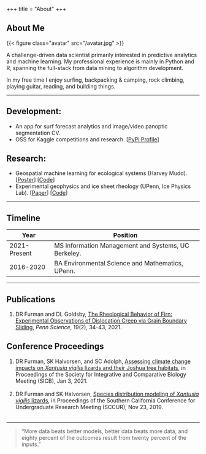 +++
title = "About"
+++

## About Me

{{< figure class="avatar" src="/avatar.jpg" >}}

A challenge-driven data scientist primarily interested in predictive analytics and machine learning. My professional experience is mainly in Python and R, spanning the full-stack from data mining to algorithm development.

In my free time I enjoy surfing, backpacking & camping, rock climbing, playing guitar, reading, and building things.  

---

## Development:

- An app for surf forecast analytics and image/video panoptic segmentation CV.
- OSS for Kaggle competitions and research. [[PyPi Profile](https://pypi.org/user/daniel-furman/)]

## Research:

- Geospatial machine learning for ecological systems (Harvey Mudd). [[Poster](https://daniel-furman.github.io/SICB-poster-final.jpg)] [[Code](https://github.com/daniel-furman/PySDMs)]
- Experimental geophysics and ice sheet rheology (UPenn, Ice Physics Lab). [[Paper](https://daniel-furman.github.io/Furman-and-Goldsby-2021.pdf)] [[Code](https://github.com/daniel-furman/ice-densification-research)]

---

## Timeline

Year | Position
-----|-------
2021-Present | MS Information Management and Systems, UC Berkeley.
2016-2020 | BA Environmental Science and Mathematics, UPenn.

---

## Publications

1. DR Furman and DL Goldsby, [The Rheological Behavior of Firn: Experimental Observations of Dislocation Creep via Grain Boundary Sliding](https://daniel-furman.github.io/Furman-and-Goldsby-2021.pdf), *Penn Science*, 19(2), 34-43, 2021.

## Conference Proceedings

1. DR Furman, SK Halvorsen, and SC Adolph, [Assessing climate change impacts on *Xantusia vigilis* lizards and their Joshua tree habitats](https://daniel-furman.github.io/SICB-poster-final.jpg), in Proceedings of the Society for Integrative and Comparative Biology Meeting (SICB), Jan 3, 2021. <br><br>
2. DR Furman and SK Halvorsen, [Species distribution modeling of *Xantusia vigilis* lizards](https://daniel-furman.github.io/SCCUR-2019-presentation.pdf), in Proceedings of the Southern California Conference for Undergraduate Research Meeting (SCCUR), Nov 23, 2019. <br><br>

---

> “More data beats better models, better data beats more data, and eighty percent of the outcomes result from twenty percent of the inputs.”
